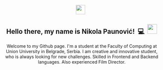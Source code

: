 <p align='center'>
<a href="mailto:nikolapaunovic99@gmail.com"><img height="30" src="https://upload.wikimedia.org/wikipedia/commons/4/4e/Gmail_Icon.png"></a>&nbsp;&nbsp;
</p>

<h2 align="center">Hello there, my name is Nikola Paunović!&nbsp;&nbsp;💻&nbsp;&nbsp;<img src="https://raw.githubusercontent.com/MartinHeinz/MartinHeinz/master/wave.gif" width="31px"></h2>

<p align="center">Welcome to my Github page. I'm a student at the Faculty of Computing at Union University in Belgrade, Serbia. I am creative and innovative student, who is always looking for new challenges. Skilled in Frontend and Backend languages.
Also experienced Film Director.</p>


